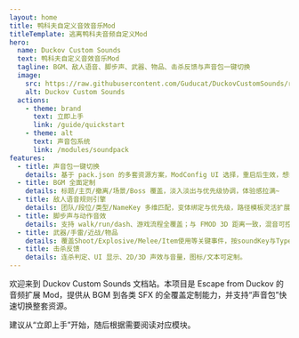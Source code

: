 ```yaml
---
layout: home
title: 鸭科夫自定义音效音乐Mod
titleTemplate: 逃离鸭科夫音频自定义Mod
hero:
  name: Duckov Custom Sounds
  text: 鸭科夫自定义音效音乐Mod
  tagline: BGM、敌人语音、脚步声、武器、物品、击杀反馈与声音包一键切换
  image:
    src: https://raw.githubusercontent.com/Guducat/DuckovCustomSounds/refs/heads/v1.x/docs/DuckovCustomSounds.png
    alt: Duckov Custom Sounds
  actions:
    - theme: brand
      text: 立即上手
      link: /guide/quickstart
    - theme: alt
      text: 声音包系统
      link: /modules/soundpack
features:
  - title: 声音包一键切换
    details: 基于 pack.json 的多套资源方案，ModConfig UI 选择，重启后生效，想换就换无负担！
  - title: BGM 全面定制
    details: 标题/主页/撤离/场景/Boss 覆盖，淡入淡出与优先级协调，体验感拉满~
  - title: 敌人语音规则引擎
    details: 团队/段位/类型/NameKey 多维匹配，变体绑定与优先级，路径模板灵活扩展。
  - title: 脚步声与动作音效
    details: 支持 walk/run/dash、游戏流程全覆盖；与 FMOD 3D 距离一致，混音可控。
  - title: 武器/手雷/近战/物品
    details: 覆盖Shoot/Explosive/Melee/Item使用等关键事件，按soundKey与TypeID匹配，MOD也能适配！
  - title: 击杀反馈
    details: 连杀判定、UI 显示、2D/3D 声效与音量，图标/文本可定制。
---
```


<script setup>
const chartOption = {
  tooltip: { trigger: 'axis' },
  grid: { left: 60, right: 20, top: 20, bottom: 40 },
  xAxis: { type: 'category', data: ['Title','Home','Scene','Boss','Extraction','Voices','Footsteps','Guns','Melee','Grenade','Items'] },
  yAxis: { type: 'value', max: 5 },
  series: [{
    name: '默认支持格式数量',
    type: 'bar',
    data: [1,1,4,4,2,2,2,4,4,4,4],
    itemStyle: { color: '#0ea5e9', borderRadius: [4,4,0,0] }
  }]
}
</script>

<ClientOnly>
  <!-- 使用 B 站视频：替换为你的 bvid/aid/cid 即可 -->
  <VideoEmbed provider="bilibili" id="BV11FsszdEMc" cid="33368441073" aid="115431255837354" title="效果展示" />
</ClientOnly>

<ClientOnly>
  <!-- 使用 ECharts（CDN 动态加载）作为外部图表库 -->
  <EChart :option="chartOption" :height="320" />
</ClientOnly>

欢迎来到 Duckov Custom Sounds 文档站。本项目是 Escape from Duckov 的音频扩展 Mod，提供从 BGM 到各类 SFX 的全覆盖定制能力，并支持“声音包”快速切换整套资源。

建议从“立即上手”开始，随后根据需要阅读对应模块。
